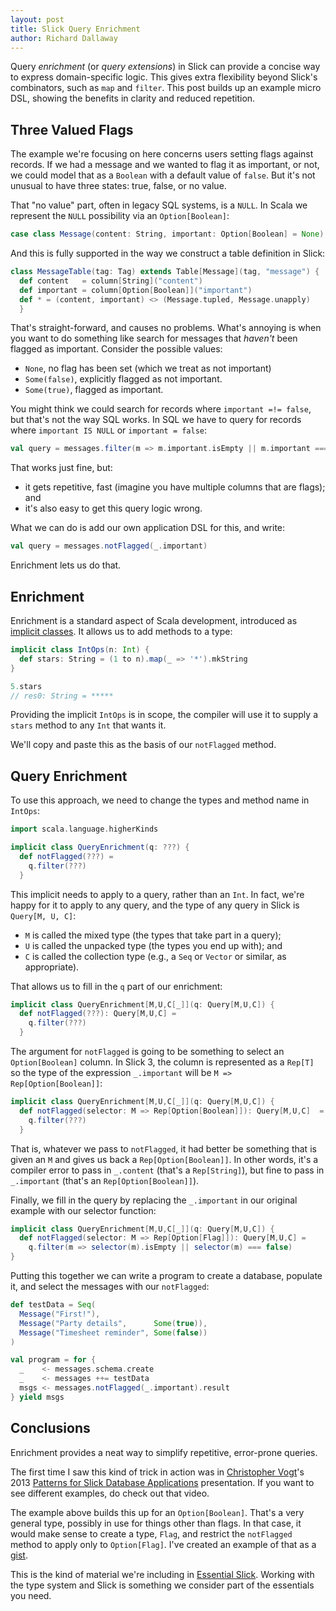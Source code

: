 ```yaml
---
layout: post
title: Slick Query Enrichment
author: Richard Dallaway
---
```


Query _enrichment_ (or _query extensions_) in Slick can provide a concise way to express domain-specific logic. This gives extra flexibility beyond Slick's combinators, such as `map` and `filter`. This post builds up an example micro DSL, showing the benefits in clarity and reduced repetition.

[Essential Slick]: http://underscore.io/training/courses/essential-slick/
[implicit classes]: http://docs.scala-lang.org/sips/completed/implicit-classes.html
[Patterns for Slick Database Applications]: https://skillsmatter.com/skillscasts/4577-patterns-for-slick-database-applications
[Christopher Vogt]: https://twitter.com/cvogt
[gist]: https://gist.github.com/d6y/56d982cadb609f91d1fc

<!-- break -->

## Three Valued Flags

The example we're focusing on here concerns users setting flags against records. If we had a message and we wanted to flag it as important, or not, we could model that as a `Boolean` with a default value of `false`. But it's not unusual to have three states: true, false, or no value.

That "no value" part, often in legacy SQL systems, is a `NULL`.  In Scala we represent the `NULL` possibility via an `Option[Boolean]`:

~~~ scala
case class Message(content: String, important: Option[Boolean] = None)
~~~

And this is fully supported in the way we construct a table definition in Slick:

~~~ scala
class MessageTable(tag: Tag) extends Table[Message](tag, "message") {
  def content   = column[String]("content")
  def important = column[Option[Boolean]]("important")
  def * = (content, important) <> (Message.tupled, Message.unapply)
  }
~~~

That's straight-forward, and causes no problems.  What's annoying is when you want to do something like search for messages that _haven't_ been flagged as important.  Consider the possible values:

- `None`, no flag has been set (which we treat as not important)
- `Some(false)`, explicitly flagged as not important.
- `Some(true)`, flagged as important.

You might think we could search for records where `important =!= false`, but that's not the way SQL works. In SQL we have to query for records where `important IS NULL` or `important = false`:

~~~ scala
val query = messages.filter(m => m.important.isEmpty || m.important === false)
~~~

That works just fine, but:

- it gets repetitive, fast (imagine you have multiple columns that are flags); and
- it's also easy to get this query logic wrong.

What we can do is add our own application DSL for this, and write:

~~~ scala
val query = messages.notFlagged(_.important)
~~~

Enrichment lets us do that.

## Enrichment

Enrichment is a standard aspect of Scala development, introduced as [implicit classes]. It allows us to add methods to a type:

~~~scala
implicit class IntOps(n: Int) {
  def stars: String = (1 to n).map(_ => '*').mkString
}

5.stars
// res0: String = *****
~~~

Providing the implicit `IntOps` is in scope, the compiler will use it to supply a `stars` method to any `Int` that wants it.

We'll copy and paste this as the basis of our `notFlagged` method.

## Query Enrichment

To use this approach, we need to change the types and method name in `IntOps`:

~~~scala
import scala.language.higherKinds

implicit class QueryEnrichment(q: ???) {
  def notFlagged(???) =
    q.filter(???)
  }
~~~

This implicit needs to apply to a query, rather than an `Int`. In fact, we're happy for it to apply to any query, and the type of any query in Slick is `Query[M, U, C]`:

- `M` is called the mixed type (the types that take part in a query);
- `U` is called the unpacked type (the types you end up with); and
- `C` is called the collection type (e.g., a `Seq` or `Vector` or similar, as appropriate).

That allows us to fill in the `q` part of our enrichment:

~~~scala
implicit class QueryEnrichment[M,U,C[_]](q: Query[M,U,C]) {
  def notFlagged(???): Query[M,U,C] =
    q.filter(???)
  }
~~~

The argument for `notFlagged` is going to be something to select an `Option[Boolean]` column. In Slick 3, the column is represented as a `Rep[T]` so the type of the expression `_.important` will be `M => Rep[Option[Boolean]]`:

~~~scala
implicit class QueryEnrichment[M,U,C[_]](q: Query[M,U,C]) {
  def notFlagged(selector: M => Rep[Option[Boolean]]): Query[M,U,C]  =
    q.filter(???)
  }
~~~

That is, whatever we pass to `notFlagged`, it had better be something that is given an `M` and gives us back a `Rep[Option[Boolean]]`.  In other words, it's a compiler error to pass in `_.content` (that's a `Rep[String]`), but fine to pass in `_.important` (that's an `Rep[Option[Boolean]]`).

Finally, we fill in the query by replacing the `_.important` in our original example with our selector function:

~~~ scala
implicit class QueryEnrichment[M,U,C[_]](q: Query[M,U,C]) {
  def notFlagged(selector: M => Rep[Option[Flag]]): Query[M,U,C] =
    q.filter(m => selector(m).isEmpty || selector(m) === false)
}
~~~

Putting this together we can write a program to create a database, populate it, and select the messages with our `notFlagged`:

~~~scala
def testData = Seq(
  Message("First!"),
  Message("Party details",      Some(true)),
  Message("Timesheet reminder", Some(false))
)

val program = for {
  _    <- messages.schema.create
  _    <- messages ++= testData
  msgs <- messages.notFlagged(_.important).result
} yield msgs
~~~

## Conclusions

Enrichment provides a neat way to simplify repetitive, error-prone queries.

The first time I saw this kind of trick in action was in [Christopher Vogt]'s 2013 [Patterns for Slick Database Applications] presentation. If you want to see different examples, do check out that video.

The example above builds this up for an `Option[Boolean]`. That's a very general type, possibly in use for things other than flags. In that case, it would make sense to create a type, `Flag`, and restrict the `notFlagged` method to apply only to `Option[Flag]`. I've created an example of that as a [gist].

This is the kind of material we're including in [Essential Slick]. Working with the type system and Slick is something we consider part of the essentials you need.
